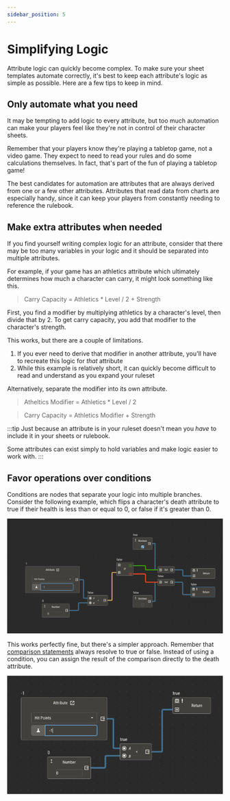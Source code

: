 ```yaml
---
sidebar_position: 5
---
```


# Simplifying Logic

Attribute logic can quickly become complex. To make sure your sheet templates automate correctly, it's best to keep each attribute's logic as simple as possible.
Here are a few tips to keep in mind.

## Only automate what you need

It may be tempting to add logic to every attribute, but too much automation can make your players feel like they're not in control of their character sheets.

Remember that your players know they're playing a tabletop game, not a video game. They expect to need to read your rules and do some calculations themselves. In fact, that's
part of the fun of playing a tabletop game!

The best candidates for automation are attributes that are always derived from one or a few other attributes. Attributes that read data from charts are especially handy, since it can keep your players from constantly needing to reference the rulebook.

## Make extra attributes when needed

If you find yourself writing complex logic for an attribute, consider that there may be too many variables in your logic and it should be separated into multiple attributes.

For example, if your game has an athletics attribute which ultimately determines how much a character can carry, it might look something like this.

> Carry Capacity = Athletics \* Level / 2 + Strength

First, you find a modifier by multiplying athletics by a character's level, then divide that by 2. To get carry capacity, you add that modifier to the character's strength.

This works, but there are a couple of limitations.

1. If you ever need to derive that modifier in another attribute, you'll have to recreate this logic for _that_ attribute
2. While this example is relatively short, it can quickly become difficult to read and understand as you expand your ruleset

Alternatively, separate the modifier into its own attribute.

> Atheltics Modifier = Athletics \* Level / 2

> Carry Capacity = Athletics Modifier + Strength

:::tip
Just because an attribute is in your ruleset doesn't mean you _have_ to include it in your sheets or rulebook.

Some attributes can exist simply to hold variables and make logic easier to work with.
:::

## Favor operations over conditions

Conditions are nodes that separate your logic into multiple branches. Consider the following example, which flips a character's death attribute
to true if their health is less than or equal to 0, or false if it's greater than 0.

![img](./img/simplify-1.png)

This works perfectly fine, but there's a simpler approach. Remember that [comparison statements](./logic.md#comparisons) always resolve to true or false. Instead of
using a condition, you can assign the result of the comparison directly to the death attribute.

![img](./img/simplify-2.png)
